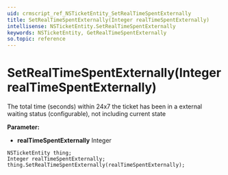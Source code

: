 ```yaml
---
uid: crmscript_ref_NSTicketEntity_SetRealTimeSpentExternally
title: SetRealTimeSpentExternally(Integer realTimeSpentExternally)
intellisense: NSTicketEntity.SetRealTimeSpentExternally
keywords: NSTicketEntity, GetRealTimeSpentExternally
so.topic: reference
---
```


# SetRealTimeSpentExternally(Integer realTimeSpentExternally)

The total time (seconds) within 24x7 the ticket has been in a external waiting status (configurable), not including current state

**Parameter:** 
* **realTimeSpentExternally** Integer

```crmscript
NSTicketEntity thing;
Integer realTimeSpentExternally;
thing.SetRealTimeSpentExternally(realTimeSpentExternally);
```

